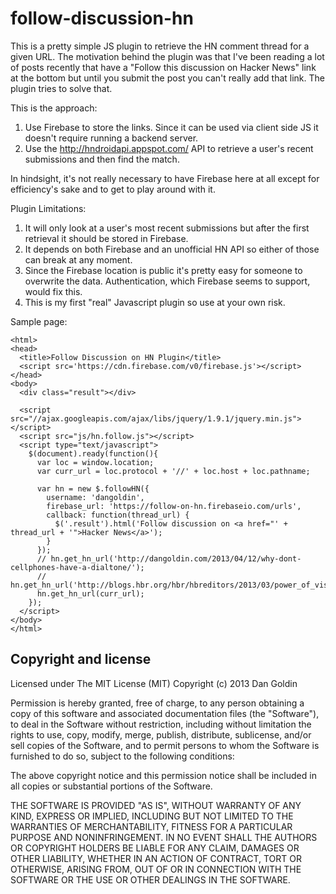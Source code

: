 follow-discussion-hn
====================

This is a pretty simple JS plugin to retrieve the HN comment thread for a given URL. The motivation behind the plugin was that I've been reading a lot of posts recently that have a "Follow this discussion on Hacker News" link at the bottom but until you submit the post you can't really add that link. The plugin tries to solve that.

This is the approach:

1. Use Firebase to store the links. Since it can be used via client side JS it doesn't require running a backend server.
2. Use the http://hndroidapi.appspot.com/ API to retrieve a user's recent submissions and then find the match.

In hindsight, it's not really necessary to have Firebase here at all except for efficiency's sake and to get to play around with it.

Plugin Limitations:

1. It will only look at a user's most recent submissions but after the first retrieval it should be stored in Firebase.
2. It depends on both Firebase and an unofficial HN API so either of those can break at any moment.
3. Since the Firebase location is public it's pretty easy for someone to overwrite the data. Authentication, which Firebase seems to support, would fix this.
4. This is my first "real" Javascript plugin so use at your own risk.

Sample page:

    <html>
    <head>
      <title>Follow Discussion on HN Plugin</title>
      <script src='https://cdn.firebase.com/v0/firebase.js'></script>
    </head>
    <body>
      <div class="result"></div>

      <script src="//ajax.googleapis.com/ajax/libs/jquery/1.9.1/jquery.min.js"></script>
      <script src="js/hn.follow.js"></script>
      <script type="text/javascript">
        $(document).ready(function(){
          var loc = window.location;
          var curr_url = loc.protocol + '//' + loc.host + loc.pathname;

          var hn = new $.followHN({
            username: 'dangoldin',
            firebase_url: 'https://follow-on-hn.firebaseio.com/urls',
            callback: function(thread_url) {
              $('.result').html('Follow discussion on <a href="' + thread_url + '">Hacker News</a>');
            }
          });
          // hn.get_hn_url('http://dangoldin.com/2013/04/12/why-dont-cellphones-have-a-dialtone/');
          // hn.get_hn_url('http://blogs.hbr.org/hbr/hbreditors/2013/03/power_of_visualizations_aha_moment.html');
          hn.get_hn_url(curr_url);
        });
      </script>
    </body>
    </html>

## Copyright and license

Licensed under The MIT License (MIT)
Copyright (c) 2013 Dan Goldin

Permission is hereby granted, free of charge, to any person obtaining a copy of this software and associated documentation files (the "Software"), to deal in the Software without restriction, including without limitation the rights to use, copy, modify, merge, publish, distribute, sublicense, and/or sell copies of the Software, and to permit persons to whom the Software is furnished to do so, subject to the following conditions:

The above copyright notice and this permission notice shall be included in all copies or substantial portions of the Software.

THE SOFTWARE IS PROVIDED "AS IS", WITHOUT WARRANTY OF ANY KIND, EXPRESS OR IMPLIED, INCLUDING BUT NOT LIMITED TO THE WARRANTIES OF MERCHANTABILITY, FITNESS FOR A PARTICULAR PURPOSE AND NONINFRINGEMENT. IN NO EVENT SHALL THE AUTHORS OR COPYRIGHT HOLDERS BE LIABLE FOR ANY CLAIM, DAMAGES OR OTHER LIABILITY, WHETHER IN AN ACTION OF CONTRACT, TORT OR OTHERWISE, ARISING FROM, OUT OF OR IN CONNECTION WITH THE SOFTWARE OR THE USE OR OTHER DEALINGS IN THE SOFTWARE.